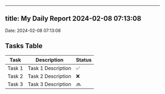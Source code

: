 
---
title: My Daily Report 2024-02-08 07:13:08
---

Date: 2024-02-08 07:13:08

## Tasks Table

| Task | Description | Status |
|------|-------------|--------|
| Task 1 | Task 1 Description | ✅ |
| Task 2 | Task 2 Description | ❌ |
| Task 3 | Task 3 Description | 🔜 |
